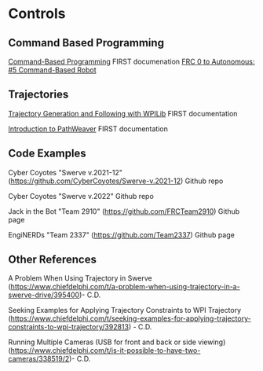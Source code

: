 # Controls

## Command Based Programming
[Command-Based Programming](https://docs.wpilib.org/en/stable/docs/software/commandbased/index.html) FIRST documenation
[FRC 0 to Autonomous: #5 Command-Based Robot](https://youtu.be/VoxeXqy1bdQ)

## Trajectories
[Trajectory Generation and Following with WPILib](https://docs.wpilib.org/en/stable/docs/software/advanced-controls/trajectories/index.html) FIRST documentation

[Introduction to PathWeaver](https://docs.wpilib.org/en/stable/docs/software/wpilib-tools/pathweaver/introduction.html) FIRST documentation

## Code Examples
Cyber Coyotes "Swerve v.2021-12"(https://github.com/CyberCoyotes/Swerve-v.2021-12) Github repo

Cyber Coyotes "Swerve v.2022" Github repo

Jack in the Bot "Team 2910" (https://github.com/FRCTeam2910) Github page

EngiNERDs "Team 2337" (https://github.com/Team2337) Github page

## Other References
A Problem When Using Trajectory in Swerve (https://www.chiefdelphi.com/t/a-problem-when-using-trajectory-in-a-swerve-drive/395400)- C.D.

Seeking Examples for Applying Trajectory Constraints to WPI Trajectory (https://www.chiefdelphi.com/t/seeking-examples-for-applying-trajectory-constraints-to-wpi-trajectory/392813) - C.D.

Running Multiple Cameras (USB for front and back or side viewing) (https://www.chiefdelphi.com/t/is-it-possible-to-have-two-cameras/338519/2)- C.D.
